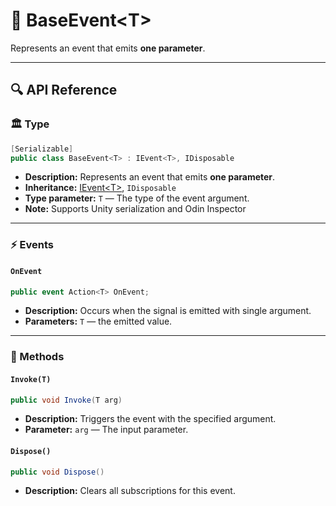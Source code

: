 # 🧩 BaseEvent&lt;T&gt;

Represents an event that emits <b>one parameter</b>.

---

## 🔍 API Reference

### 🏛️ Type <div id="-type"></div>

```csharp
[Serializable]
public class BaseEvent<T> : IEvent<T>, IDisposable
```
- **Description:** Represents an event that emits <b>one parameter</b>.
- **Inheritance:** [IEvent&lt;T&gt;](IEvent%601.md), `IDisposable`
- **Type parameter:** `T` — The type of the event argument.
- **Note:** Supports Unity serialization and Odin Inspector

---

### ⚡ Events

#### `OnEvent`

```csharp
public event Action<T> OnEvent;
```

- **Description:** Occurs when the signal is emitted with single argument.
- **Parameters:** `T` — the emitted value.

---

### 🏹 Methods

#### `Invoke(T)`

```csharp
public void Invoke(T arg)
```

- **Description:** Triggers the event with the specified argument.
- **Parameter:** `arg` — The input parameter.

#### `Dispose()`

```csharp
public void Dispose()
```

- **Description:** Clears all subscriptions for this event.

